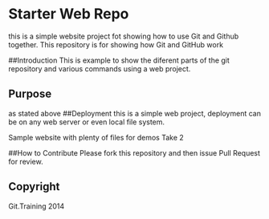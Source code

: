 # Starter Web Repo

this is a simple website project fot showing how to use Git and Github together.
This repository is for showing how Git and GitHub work

##Introduction
This is example to show the diferent parts of the git repository and various commands
using a web project.

## Purpose
as  stated above
##Deployment
this is a simple web project, deployment can be on any web server or even local file system.


Sample website with plenty of files for demos
Take 2

##How to Contribute
Please fork this repository and then issue Pull Request for review.

## Copyright

Git.Training 2014 